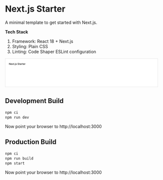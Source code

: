 # Next.js Starter

A minimal template to get started with Next.js.

**Tech Stack**

1. Framework: React 18 + Next.js
2. Styling: Plain CSS
3. Linting: Code Shaper ESLint configuration

![Screenshot](assets/screenshot.png)

## Development Build

```shell
npm ci
npm run dev
```

Now point your browser to http://localhost:3000

## Production Build

```shell
npm ci
npm run build
npm start
```

Now point your browser to http://localhost:3000
